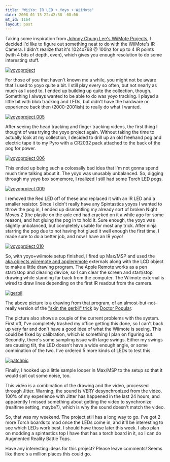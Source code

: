 ```yaml
--- 
title: "WiiYo: IR LED + Yoyo + WiiMote"
date: 2008-01-13 22:42:38 -08:00
mt_id: 1164
layout: post
---
```

Taking some inspiration from [Johnny Chung Lee's WiiMote Projects][1], I decided I'd like to figure out something neat to do with the WiiMote's IR Camera. I didn't realize that it's 1024x768 @ 100hz for up to 4 IR points (with 4 bits of depth, even), which gives you enough resolution to do some interesting stuff.

[![yoyoproject][2]][3]

For those of you that haven't known me a while, you might not be aware that I used to yoyo quite a bit. I still play every so often, but not nearly as much as I used to. I ended up building up quite the collection, though. Something I always wanted to be able to do was yoyo tracking. I played a little bit with blob tracking and LEDs, but didn't have the hardware or experience back then (2000-2001ish) to really do what I wanted.

[![yoyoproject 005][4]][5]

After seeing the head tracking and finger tracking videos, the first thing I thought of was trying the yoyo project again. Without taking the time to actually look at my collection, I decided to drill up an old freehand pog and electric tape it to my Pyro with a CR2032 pack attached to the back of the pog for power.

[![yoyoproject 006][6]][7]

This ended up being such a colossally bad idea that I'm not gonna spend much time talking about it. The yoyo was unusably unbalanced. So, digging through my yoyo box somemore, I realized I still had some Torch LED pogs.

[![yoyoproject 009][8]][9]

I removed the Red LED off of these and replaced it with an IR LED and a smaller resistor. Since I didn't really have any Spintastics yoyos I wanted to throw the pog in, I ended up dismantling my already sort of broken Night Moves 2 (the plastic on the axle end had cracked on it a while ago for some reason), and hot gluing the pog in to hold it. Sure enough, the yoyo was slightly unbalanced, but completely usable for most any trick. After ninja starring the pog due to not having hot glued it well enough the first time, I made sure to do a better job, and now I have an IR yoyo!

[![yoyoproject 010][10]][11]

So, with yoyo+wiimote setup finished, I fired up Max/MSP and used the [aka.objects wiiremote and appleremote][12] externals along with the LCD object to make a little drawing program. The Apple Remote works as a pen start/stop and clearing device, so I can clear the screen and start/stop drawing while standing far back from the computer. The Wiimote external is wired to draw lines depending on the first IR readout from the camera.

[![gerbil][13]][14]

The above picture is a drawing from that program, of an almost-but-not-really version of the ["skin the gerbil" trick][15] by [Doctor Popular][16]. 

The picture also shows a couple of the current problems with the system. First off, I've completely trashed my office getting this done, so I can't back up very far and don't have a good idea of what the Wiimote is seeing. This could be fixed by calibration, which is something I plan on figuring out. Secondly, there's some sampling issue with large swings. Either my swings are causing tilt, the LED doesn't have a wide enough angle, or some combination of the two. I've ordered 5 more kinds of LEDs to test this.

[![patchpic][17]][18]

Finally, I hooked up a little sample looper in Max/MSP to the setup so that it would spit out some noise, too.

This video is a combination of the drawing and the video, processed through Jitter. Warning, the sound is VERY desynchronized from the video. 100% of my experience with Jitter has happened in the last 24 hours, and apparently I missed something about getting the video to synchronize (realtime setting, maybe?), which is why the sound doesn't match the video.

So, that was my weekend. The project still has a long way to go. I've got 2 more Torch boards to mod once the LEDs come in, and it'll be interesting to see which LEDs work best. I should have those later this week. I also plan on modding a spintastics top I have that has a torch board in it, so I can do Augmented Reality Battle Tops. 

Have any interesting ideas for this project? Please leave comments! Seems like there's a million places this could go. 

   [1]: http://www.cs.cmu.edu/~johnny/projects/wii/
   [2]: http://farm3.static.flickr.com/2380/2192046336_40962cb9bc.jpg
   [3]: http://www.flickr.com/photos/qdot76367/2192046336/ (yoyoproject by qdot76367, on Flickr)
   [4]: http://farm3.static.flickr.com/2239/2191251499_bd418c6510.jpg
   [5]: http://www.flickr.com/photos/qdot76367/2191251499/ (yoyoproject 005 by qdot76367, on Flickr)
   [6]: http://farm3.static.flickr.com/2415/2192039408_30013b1db0.jpg
   [7]: http://www.flickr.com/photos/qdot76367/2192039408/ (yoyoproject 006 by qdot76367, on Flickr)
   [8]: http://farm3.static.flickr.com/2277/2192039620_3792f6a831.jpg
   [9]: http://www.flickr.com/photos/qdot76367/2192039620/ (yoyoproject 009 by qdot76367, on Flickr)
   [10]: http://farm3.static.flickr.com/2025/2192039668_8ddc30c628.jpg
   [11]: http://www.flickr.com/photos/qdot76367/2192039668/ (yoyoproject 010 by qdot76367, on Flickr)
   [12]: http://www.iamas.ac.jp/~aka/max/
   [13]: http://farm3.static.flickr.com/2028/2187280106_abb8570bf4.jpg
   [14]: http://www.flickr.com/photos/qdot76367/2187280106/ (gerbil by qdot76367, on Flickr)
   [15]: http://sector_y.yoyoing.com/Tricks/String_Tricks/Skin_the_Gerbil/Skin_the_Gerbil.htm
   [16]: http://www.doctorpopular.com
   [17]: http://farm3.static.flickr.com/2228/2190430077_16ae778335.jpg
   [18]: http://www.flickr.com/photos/qdot76367/2190430077/ (patchpic by qdot76367, on Flickr)

